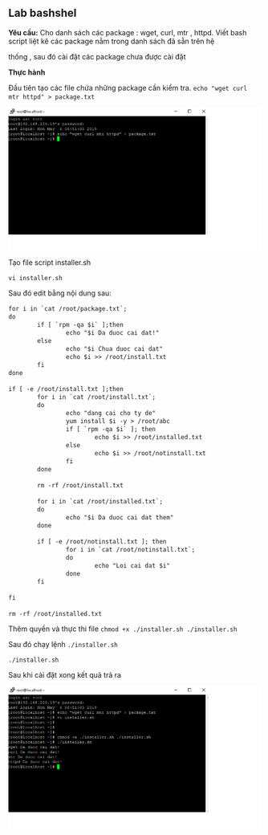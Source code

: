 ## **Lab bashshel**

**Yêu cầu:** Cho danh sách các package : wget, curl, mtr , httpd. Viết bash script liệt kê các package nằm trong danh sách đã sẵn trên hệ

thống , sau đó cài đặt các package chưa được cài đặt 


**Thực hành**

Đầu tiên tạo các file chứa những package cần kiểm tra. `echo "wget curl mtr httpd" > package.txt`

[![](https://github.com/iamjohnny95/repolis_internship/raw/master/img/bash/1.png)](https://github.com/iamjohnny95/repolis_internship/blob/master/img/bash/1.png)

Tạo file script installer.sh 

```
vi installer.sh 
```

Sau đó edit bằng nội dung sau:

```
for i in `cat /root/package.txt`;
do
        if [ `rpm -qa $i` ];then
                echo "$i Da duoc cai dat!"
        else
                echo "$i Chua duoc cai dat"
                echo $i >> /root/install.txt
        fi
done

if [ -e /root/install.txt ];then
        for i in `cat /root/install.txt`;
        do
                echo "dang cai cho ty de"
                yum install $i -y > /root/abc
                if [ `rpm -qa $i` ]; then
                        echo $i >> /root/installed.txt
                else
                        echo $i >> /root/notinstall.txt
                fi
        done

        rm -rf /root/install.txt

        for i in `cat /root/installed.txt`;
        do
                echo "$i Da duoc cai dat them"
        done

        if [ -e /root/notinstall.txt ]; then
                for i in `cat /root/notinstall.txt`;
                do
                        echo "Loi cai dat $i"
                done
        fi

fi

rm -rf /root/installed.txt

```

Thêm quyền và thực thi file `chmod +x ./installer.sh ./installer.sh`

Sau đó chạy lệnh `./installer.sh`

```
./installer.sh
```
Sau khi cài đặt xong kết quả trả ra 

[![](https://github.com/iamjohnny95/repolis_internship/raw/master/img/bash/2.png)](https://github.com/iamjohnny95/repolis_internship/blob/master/img/bash/2.png)







